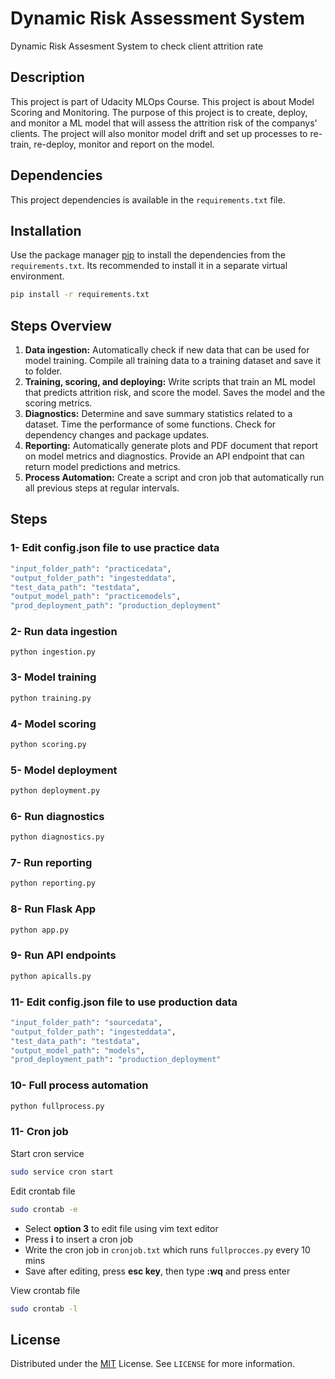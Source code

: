 # Dynamic Risk Assessment System
Dynamic Risk Assesment System to check client attrition rate

## Description
This project is part of Udacity MLOps Course. This project is about Model Scoring and Monitoring. The purpose of this project is to create, deploy, and monitor a ML model that will assess the attrition risk of the companys' clients. The project will also monitor model drift and set up processes to re-train, re-deploy, monitor and report on the model.

## Dependencies
This project dependencies is available in the ```requirements.txt``` file.

## Installation
Use the package manager [pip](https://pip.pypa.io/en/stable/) to install the dependencies from the ```requirements.txt```. Its recommended to install it in a separate virtual environment.

```bash
pip install -r requirements.txt
```

## Steps Overview
1. **Data ingestion:** Automatically check if new data that can be used for model training. Compile all training data to a training dataset and save it to folder. 
2. **Training, scoring, and deploying:** Write scripts that train an ML model that predicts attrition risk, and score the model. Saves the model and the scoring metrics.
3. **Diagnostics:** Determine and save summary statistics related to a dataset. Time the performance of some functions. Check for dependency changes and package updates.
4. **Reporting:** Automatically generate plots and PDF document that report on model metrics and diagnostics. Provide an API endpoint that can return model predictions and metrics.
5. **Process Automation:** Create a script and cron job that automatically run all previous steps at regular intervals.

## Steps

### 1- Edit config.json file to use practice data

```bash
"input_folder_path": "practicedata",
"output_folder_path": "ingesteddata", 
"test_data_path": "testdata", 
"output_model_path": "practicemodels", 
"prod_deployment_path": "production_deployment"
```

### 2- Run data ingestion
```
python ingestion.py
```

### 3- Model training
```python
python training.py
```

###  4- Model scoring 
```python
python scoring.py
```

### 5- Model deployment
```python
python deployment.py
```

### 6- Run diagnostics
```python
python diagnostics.py
```

### 7- Run reporting
```python
python reporting.py
```

### 8- Run Flask App
```python
python app.py
```

### 9- Run API endpoints
```python
python apicalls.py
```

### 11- Edit config.json file to use production data

```bash
"input_folder_path": "sourcedata",
"output_folder_path": "ingesteddata", 
"test_data_path": "testdata", 
"output_model_path": "models", 
"prod_deployment_path": "production_deployment"
```

### 10- Full process automation
```python
python fullprocess.py
```
### 11- Cron job

Start cron service
```bash
sudo service cron start
```

Edit crontab file
```bash
sudo crontab -e
```
   - Select **option 3** to edit file using vim text editor
   - Press **i** to insert a cron job
   - Write the cron job in ```cronjob.txt``` which runs ```fullprocces.py``` every 10 mins
   - Save after editing, press **esc key**, then type **:wq** and press enter
  
View crontab file
```bash
sudo crontab -l
```

## License
Distributed under the [MIT](https://choosealicense.com/licenses/mit/) License. See ```LICENSE``` for more information.